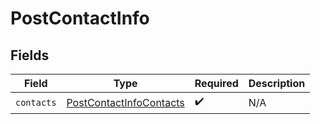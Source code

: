 # PostContactInfo


## Fields

| Field                                                                     | Type                                                                      | Required                                                                  | Description                                                               |
| ------------------------------------------------------------------------- | ------------------------------------------------------------------------- | ------------------------------------------------------------------------- | ------------------------------------------------------------------------- |
| `contacts`                                                                | [PostContactInfoContacts](../../models/shared/postcontactinfocontacts.md) | :heavy_check_mark:                                                        | N/A                                                                       |